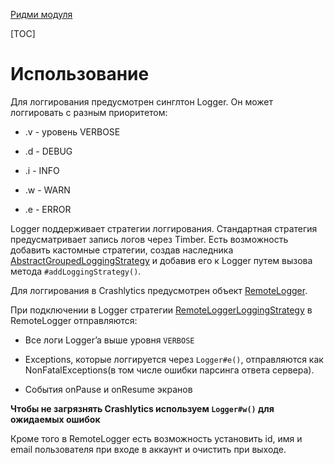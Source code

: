 [Ридми модуля](../README.md)

[TOC]

# Использование

Для логгирования предусмотрен синглтон Logger. Он может логгировать
с разным приоритетом:

* .v - уровень VERBOSE

* .d - DEBUG

* .i - INFO

* .w - WARN

* .e - ERROR

Logger поддерживает стратегии логгирования. Стандартная стратегия
предусматривает запись логов через Timber. Есть возможность добавить кастомные стратегии,
создав наследника [AbstractGroupedLoggingStrategy](../src/main/java/ru/surfstudio/android/logger/logging_strategies/impl/base/AbstractGroupedLoggingStrategy.java)
и добавив его к Logger путем вызова метода `#addLoggingStrategy()`.

Для логгирования в Crashlytics предусмотрен объект [RemoteLogger](../src/main/java/ru/surfstudio/android/logger/RemoteLogger.kt).

При подключении в Logger стратегии [RemoteLoggerLoggingStrategy](../src/main/java/ru/surfstudio/android/logger/logging_strategies/impl/concrete/remote_logger/RemoteLoggerLoggingStrategy.kt)
в RemoteLogger отправляются:

* Все логи Logger’a выше уровня `VERBOSE`

* Exceptions, которые логгируется через `Logger#e()`,
отправляются как NonFatalExceptions(в том числе ошибки парсинга ответа сервера).

* События onPause и onResume экранов


__Чтобы не загрязнять Crashlytics используем `Logger#w()` для ожидаемых
ошибок__

Кроме того в RemoteLogger есть возможность установить id, имя и email
пользователя при входе в аккаунт и очистить при выходе.
